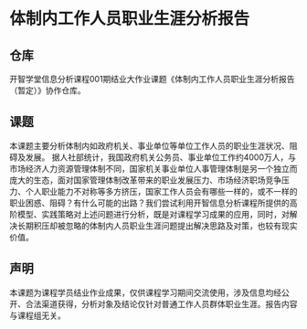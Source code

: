 # 体制内工作人员职业生涯分析报告
## 仓库
开智学堂信息分析课程001期结业大作业课题《体制内工作人员职业生涯分析报告（暂定）》协作仓库。
## 课题
本课题主要分析体制内如政府机关、事业单位等单位工作人员的职业生涯状况、阻碍及发展。
据人社部统计，我国政府机关公务员、事业单位工作约4000万人，与市场经济人力资源管理体制不同，国家机关事业单位人事管理体制是另一个独立而庞大的生态，面对国家管理体制改革带来的职业发展压力、市场经济职场竞争压力、个人职业能力不对称等多方挤压，国家工作人员会有哪些一样的，或不一样的职业困惑、阻碍？有什么可能的出路？我们尝试利用开智信息分析课程所提供的高阶模型、实践策略对上述问题进行分析，既是对课程学习成果的应用，同时，对解决长期积压却被忽略的体制内人员职业生涯问题提出解决思路及对策，也较有现实价值。
## 声明
本课题为课程学员结业作业成果，仅供课程学习期间交流使用，涉及信息均经公开、合法渠道获得，分析对象及结论仅针对普通工作人员群体职业生涯。报告内容与课程组无关。
